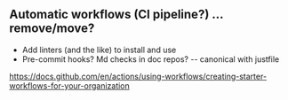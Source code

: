 
## Automatic workflows (CI pipeline?) ... remove/move?

- Add linters (and the like) to install and use
- Pre-commit hooks? Md checks in doc repos? -- canonical with justfile

<https://docs.github.com/en/actions/using-workflows/creating-starter-workflows-for-your-organization>
